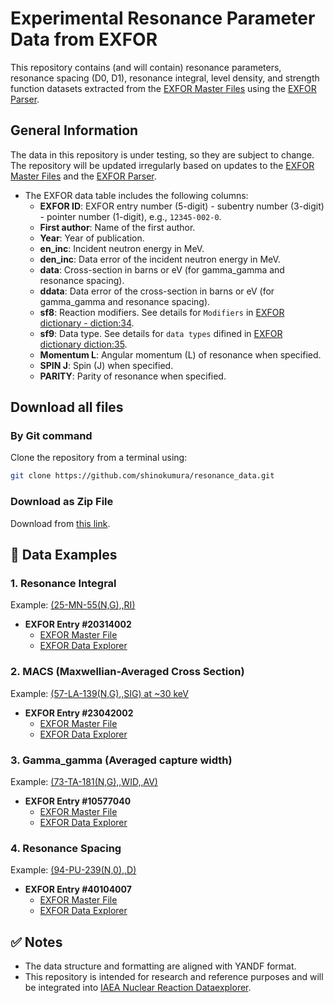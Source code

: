 # Experimental Resonance Parameter Data from EXFOR

This repository contains (and will contain) resonance parameters, resonance spacing (D0, D1), resonance integral, level density, and strength function datasets extracted from the [EXFOR Master Files](https://github.com/IAEA-NDS/exfor_master) using the [EXFOR Parser](https://github.com/IAEA-NDS/exforparser).  

## General Information
The data in this repository is under testing, so they are subject to change. The repository will be updated irregularly based on updates to the [EXFOR Master Files](https://github.com/IAEA-NDS/exfor_master) and the [EXFOR Parser](https://github.com/IAEA-NDS/exforparser).  

- The EXFOR data table includes the following columns:  
  - **EXFOR ID**: EXFOR entry number (5-digit) - subentry number (3-digit) - pointer number (1-digit), e.g., `12345-002-0`.  
  - **First author**: Name of the first author.  
  - **Year**: Year of publication.    
  - **en_inc**: Incident neutron energy in MeV.  
  - **den_inc**: Data error of the incident neutron energy in MeV.  
  - **data**: Cross-section in barns or eV (for gamma_gamma and resonance spacing).  
  - **ddata**: Data error of the cross-section in barns or eV (for gamma_gamma and resonance spacing).  
  - **sf8**: Reaction modifiers.  See details for `Modifiers` in [EXFOR dictionary - diction:34](https://github.com/IAEA-NDS/exfor_dictionary/blob/accc6196f0b1c648c8bf39ef15156c6e7599a920/src/exfor_dictionary/latest.json#L20070C24-L20070C48).
  - **sf9**: Data type. See details for `data types` difined in [EXFOR dictionary diction:35](https://github.com/IAEA-NDS/exfor_dictionary/blob/main/src/exfor_dictionary/latest.json#L20422).
  - **Momentum L**: Angular momentum (L) of resonance when specified.
  - **SPIN J**: Spin (J) when specified.
  - **PARITY**: Parity of resonance when specified.



## Download all files
### By Git command
Clone the repository from a terminal using:
```sh
git clone https://github.com/shinokumura/resonance_data.git
```

### Download as Zip File
Download from [this link](https://github.com/shinokumura/resonance_data/archive/refs/heads/main.zip).




## 📁 **Data Examples**

### **1. Resonance Integral**  
Example: [(25-MN-55(N,G),,RI)](https://github.com/shinokumura/parameters_data/blob/main/resonance_integral/n-g/25-MN-55.txt)  

- **EXFOR Entry #20314002**  
   - [EXFOR Master File](https://github.com/IAEA-NDS/exfor_master/blob/main/exforall/203/20314.x4)  
   - [EXFOR Data Explorer](https://nds.iaea.org/dataexplorer/exfor/entry/20314-002-0)  


### **2. MACS (Maxwellian-Averaged Cross Section)**  
Example: [(57-LA-139(N,G),,SIG) at ~30 keV](https://github.com/shinokumura/parameters_data/blob/main/macs/n-g/57-LA-139.txt)  

- **EXFOR Entry #23042002**  
   - [EXFOR Master File](https://github.com/IAEA-NDS/exfor_master/blob/main/exforall/230/23042.x4)  
   - [EXFOR Data Explorer](https://nds.iaea.org/dataexplorer/exfor/entry/23042-002-0)  


### **3. Gamma_gamma (Averaged capture width)**  
Example: [(73-TA-181(N,G),,WID,,AV)](https://github.com/shinokumura/resonance_data/blob/main/gamma_gamma/n-g/73-TA-181.txt)  

- **EXFOR Entry #10577040**  
   - [EXFOR Master File](https://github.com/IAEA-NDS/exfor_master/blob/main/exforall/105/10577.x4)  
   - [EXFOR Data Explorer](https://nds.iaea.org/dataexplorer/exfor/entry/10577-040-3)  



### **4. Resonance Spacing**  
Example: [(94-PU-239(N,0),,D)](https://github.com/shinokumura/parameters_data/blob/main/resonance_spacing/n-0/94-PU-239.txt)  

- **EXFOR Entry #40104007**  
   - [EXFOR Master File](https://github.com/IAEA-NDS/exfor_master/blob/main/exforall/401/40104.x4)  
   - [EXFOR Data Explorer](https://nds.iaea.org/dataexplorer/exfor/entry/40104-007-0)  



## ✅ **Notes**
- The data structure and formatting are aligned with YANDF format.  
- This repository is intended for research and reference purposes and will be integrated into [IAEA Nuclear Reaction Dataexplorer](https://nds.iaea.org/dataexplorer/).

